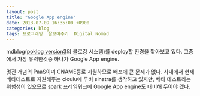 ```yaml
---
layout: post
title: "Google App engine"
date: 2013-07-09 16:35:00 +0900
categories: blog
tags: 프로그래밍  잘보여주기  Digital Nomad
---
```


mdblog([poklog version3](http://poksion.net)의 블로깅 시스템)를 deploy할 환경을 찾아보고 있다. 그중에서 가장 유력한것중 하나가 Google App engine.

멋진 개념의 PaaS이며 CNAME등로 지원하므로 배포에 큰 문제가 없다. 사내에서 현재 베타테스트로 지원해주는 cloulu에 루비 sinatra를 생각하고 있지만, 베타 테스트라는 위험성이 있으므로 spark 프레임워크에 Google App engine도 대비해 두어야 겠다.

